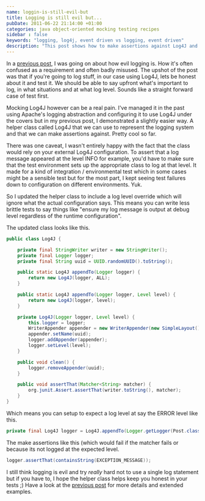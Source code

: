 ```yaml
---
name: loggin-is-still-evil-but
title: Logging is still evil but...
pubDate: 2011-06-22 21:14:00 +01:00
categories: java object-oriented mocking testing recipes
sidebar : false
keywords: "logging, log4j, event driven vs logging, event driven"
description: "This post shows how to make assertions against Log4J and test your application's logging. If you can't avoid it, treat logging as a requirement and test against it."
---
```


In a [previous post](/blog/2010/10/18/logging-is-evil-but/), I was going on about how evil logging is. How it's often confused as a requirement and often badly misused. The upshot of the post was that if you're going to log stuff, in our case using Log4J, lets be honest about it and test it. We should be able to say upfront what's important to log, in what situations and at what log level. Sounds like a straight forward case of test first.
  
Mocking Log4J however can be a real pain. I've managed it in the past using Apache's logging abstraction and configuring it to use Log4J under the covers but in my previous post, I demonstrated a slightly easier way. A helper class called Log4J that we can use to represent the logging system and that we can make assertions against. Pretty cool so far.

<!-- more -->
  
There was one caveat, I wasn't entirely happy with the fact that the class would rely on your external Log4J configuration. To assert that a log message appeared at the level INFO for example, you'd have to make sure that the test environment sets up the appropriate class to log at that level. It made for a kind of integration / environmental test which in some cases might be a sensible test but for the most part, I kept seeing test failures down to configuration on different environments. Yuk.

  
So I updated the helper class to include a log level override which will ignore what the actual configuration says. This means you can write less brittle tests to say things like "ensure my log message is output at debug level regardless of the runtime configuration".

  
The updated class looks like this.

``` java
public class Log4J {

    private final StringWriter writer = new StringWriter();
    private final Logger logger;
    private final String uuid = UUID.randomUUID().toString();

    public static Log4J appendTo(Logger logger) {
        return new Log4J(logger, ALL);
    }

    public static Log4J appendTo(Logger logger, Level level) {
        return new Log4J(logger, level);
    }

    private Log4J(Logger logger, Level level) {
        this.logger = logger;
        WriterAppender appender = new WriterAppender(new SimpleLayout(), writer);
        appender.setName(uuid);
        logger.addAppender(appender);
        logger.setLevel(level);
    }

    public void clean() {
        logger.removeAppender(uuid);
    }

    public void assertThat(Matcher<String> matcher) {
        org.junit.Assert.assertThat(writer.toString(), matcher);
    }
}
```
  
Which means you can setup to expect a log level at say the ERROR level like this.

  
``` java
private final Log4J logger = Log4J.appendTo(Logger.getLogger(Post.class), LogLevel.ERROR);
```  
The make assertions like this (which would fail if the matcher fails or because its not logged at the expected level.

``` java
logger.assertThat(containsString(EXCEPTION_MESSAGE));
```
I still think logging is evil and try _really_ hard not to use a single log statement but if you have to, I hope the helper class helps keep you honest in your tests ;) Have a look at the [previous post](/blog/2010/10/18/logging-is-evil-but/) for more details and extended examples.

